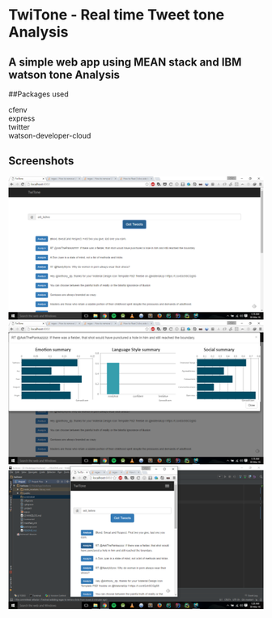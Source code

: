 # TwiTone - Real time Tweet tone Analysis
## A simple web app using MEAN stack and IBM watson tone Analysis 

##Packages used 


cfenv <br>
express <br>
twitter <br>
watson-developer-cloud <br>

## Screenshots

![Phone Screenshot](screenshot/shot1.png?raw=true)
![Phone Screenshot](screenshot/shot2.png?raw=true)
![Phone Screenshot](screenshot/shot3.png?raw=true)
